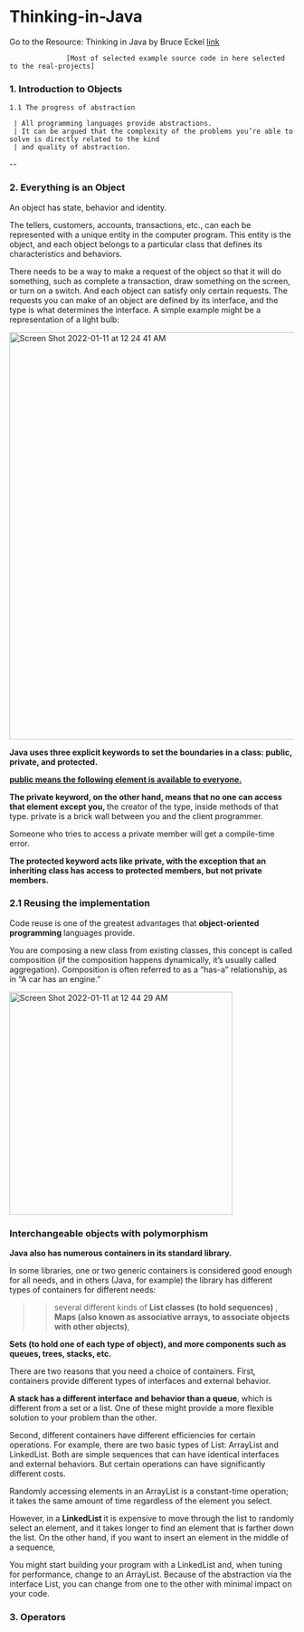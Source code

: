 # Thinking-in-Java
  Go to the Resource: Thinking in Java by Bruce Eckel [link](http://www.dblab.ntua.gr/~gtsat/collection/Java%20books/Bruce.Eckel.Thinking.In.Java.4th.Edition.Dec.2007.eBook-BBL.pdf)

                  [Most of selected example source code in here selected to the real-projects]
                  
                  
### 1. Introduction to Objects

    1.1 The progress of abstraction
    
     | All programming languages provide abstractions. 
     | It can be argued that the complexity of the problems you’re able to solve is directly related to the kind
     | and quality of abstraction.
    
      
     
  --
### 2. Everything is an Object

  An object has state, behavior and identity.
        
  The tellers, customers, accounts, transactions, etc., can each be represented with a unique entity in the computer program.
  This entity is the object, and each object belongs to a particular class that defines its characteristics and behaviors.

  There needs to be a way to make a request of the object so that it will do something, such as complete a transaction, draw something on the screen,
  or turn on a switch. And each object can satisfy only certain requests. The requests you can make of an object are defined by its interface,
  and the type is what determines the interface. A simple example might be a representation of a light bulb:


<img width="720" alt="Screen Shot 2022-01-11 at 12 24 41 AM" src="https://user-images.githubusercontent.com/11626327/148791691-4ae9b651-d9a0-4d5c-9753-1933f685e3c5.png">

 <b> Java uses three explicit keywords to set the boundaries in a class: public, private, and protected. </b>
  
 <b> <u> public means the following element is available to everyone. </u> </b>
 
 <b> The private keyword, on the other hand, means that no one can access that element except you, </b> the creator of the type, inside methods of that type.
 private is a brick wall between you and the client programmer. 
 
 Someone who tries to access a private member will get a compile-time error. 
 
 <b> The protected keyword acts like private, with the exception that an inheriting class has access to protected members, but not private members. </b>

 ### 2.1 Reusing the implementation
  Code reuse is one of the greatest advantages that <b> object-oriented programming </b> languages provide.

 You are composing a new class from existing classes, this concept is called composition (if the composition happens dynamically, 
 it’s usually called aggregation).
 Composition is often referred to as a “has-a” relationship, as in “A car has an engine.”

<img width="394" alt="Screen Shot 2022-01-11 at 12 44 29 AM" src="https://user-images.githubusercontent.com/11626327/148794723-90252d0c-39cf-4727-a12a-5864a9b5ea71.png">

### Interchangeable objects with polymorphism

  <b> Java also has numerous containers in its standard library. </b>

In some libraries, one or two generic containers is considered good enough for all needs, 
and in others (Java, for example) the library has different types of containers for different needs: 

 >> several different kinds of <b> List classes (to hold sequences) </b>,
    <b> Maps (also known as associative arrays, to associate objects with other objects)</b>, 

  <b> Sets (to hold one of each type of object), and more components such as queues, trees, stacks, etc. </b>
  
There are two reasons that you need a choice of containers. First, containers provide different types of interfaces and external behavior.

<b> A stack has a different interface and behavior than a queue</b>, which is different from a set or a list.
One of these might provide a more flexible solution to your problem than the other. 

Second, different containers have different efficiencies for certain operations.
For example, there are two basic types of List: ArrayList and LinkedList. 
Both are simple sequences that can have identical interfaces and external behaviors. But certain operations can have significantly different costs. 

Randomly accessing elements in an ArrayList is a constant-time operation; it takes the same amount of time regardless of the element you select. 

However, in a <b>  LinkedList </b> it is expensive to move through the list to randomly select an element, and it takes longer to find an element that is farther down the list. 
On the other hand, if you want to insert an element in the middle of a sequence, 

You might start building your program with a LinkedList and, when tuning for performance, change to an ArrayList.
Because of the abstraction via the interface List, you can change from one to the other with minimal impact on your code.

### 3. Operators
